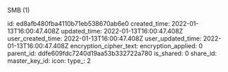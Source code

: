 SMB (1)

id: ed8afb480fba4110b71eb538670ab6e0
created_time: 2022-01-13T16:00:47.408Z
updated_time: 2022-01-13T16:00:47.408Z
user_created_time: 2022-01-13T16:00:47.408Z
user_updated_time: 2022-01-13T16:00:47.408Z
encryption_cipher_text: 
encryption_applied: 0
parent_id: ddfe609fdc7240d19aa53b332722a780
is_shared: 0
share_id: 
master_key_id: 
icon: 
type_: 2